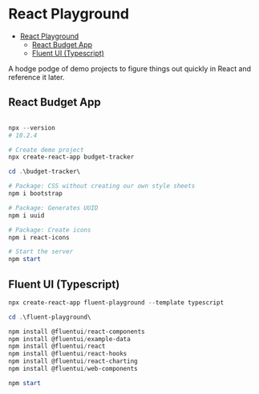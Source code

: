 # React Playground


<!-- TOC depthfrom:2 -->

- [React Playground](#react-playground)
  - [React Budget App](#react-budget-app)
  - [Fluent UI (Typescript)](#fluent-ui-typescript)

<!-- /TOC -->

A hodge podge of demo projects to figure things out quickly in React and reference it later.

## React Budget App

```powershell

npx --version
# 10.2.4

# Create demo project
npx create-react-app budget-tracker

cd .\budget-tracker\

# Package: CSS without creating our own style sheets
npm i bootstrap

# Package: Generates UUID
npm i uuid

# Package: Create icons
npm i react-icons

# Start the server
npm start
```

## Fluent UI (Typescript)

```powershell
npx create-react-app fluent-playground --template typescript

cd .\fluent-playground\

npm install @fluentui/react-components
npm install @fluentui/example-data
npm install @fluentui/react
npm install @fluentui/react-hooks
npm install @fluentui/react-charting
npm install @fluentui/web-components

npm start
```
